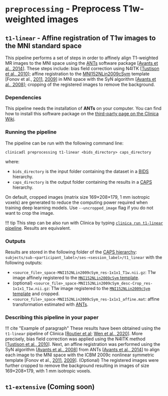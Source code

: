 # `preprocessing` - Preprocess T1w-weighted images

## `t1-linear` - Affine registration of T1w images to the MNI standard space

This pipeline performs a set of steps in order to affinely align T1-weighted MR images to the MNI space using the [ANTs](http://stnava.github.io/ANTs/) software package [[Avants et al., 2014](https://doi.org/10.3389/fninf.2014.00044)]. These steps include: bias field correction using N4ITK [[Tustison et al., 2010](https://doi.org/10.1109/TMI.2010.2046908)]; affine registration to the [MNI152NLin2009cSym](https://bids-specification.readthedocs.io/en/stable/99-appendices/08-coordinate-systems.html#template-based-coordinate-systems) template [Fonov et al., [2011](https://doi.org/10.1016/j.neuroimage.2010.07.033), [2009](https://doi.org/10.1016/S1053-8119(09)70884-5)] in MNI space with the SyN algorithm [[Avants et al., 2008](https://doi.org/10.1016/j.media.2007.06.004)]; cropping of the registered images to remove the background.

### Dependencies
This pipeline needs the installation of **ANTs** on your computer. You can find how to install this software package on the [third-party page on the Clinica Wiki](http://www.clinica.run/doc/Third-party).

### Running the pipeline
The pipeline can be run with the following command line:
```{.sourceCode .bash}
clinicadl preprocessing t1-linear <bids_directory> caps_directory
```
where:

- `bids_directory` is the input folder containing the dataset in a [BIDS](http://www.clinica.run/doc/BIDS) hierarchy.
- `caps_directory` is the output folder containing the results in a [CAPS](http://www.clinica.run/doc/CAPS/Introduction) hierarchy.

On default, cropped images (matrix size 169×208×179, 1 mm isotropic voxels) are generated to reduce the computing power required when training deep learning models. Use `--uncropped_image` flag if you do not want to crop the image.

!!! tip
    This step can be also run with Clinica by typing
    [`clinica run t1-linear` pipeline](http://www.clinica.run/doc/Pipelines/T1_Linear). 
    Results are equivalent.

### Outputs
Results are stored in the following folder of the [CAPS hierarchy](http://www.clinica.run/doc/CAPS/Specifications/#t1-linear-affine-registration-of-t1w-images-to-the-mni-standard-space): `subjects/sub-<participant_label>/ses-<session_label>/t1_linear` with the following outputs:

- `<source_file>_space-MNI152NLin2009cSym_res-1x1x1_T1w.nii.gz`: T1w image affinely registered to the [`MNI152NLin2009cSym` template](https://bids-specification.readthedocs.io/en/stable/99-appendices/08-coordinate-systems.html).
- (optional) `<source_file>_space-MNI152NLin2009cSym_desc-Crop_res-1x1x1_T1w.nii.gz`: T1w image registered to the [`MNI152NLin2009cSym` template](https://bids-specification.readthedocs.io/en/stable/99-appendices/08-coordinate-systems.html) and cropped.
- `<source_file>_space-MNI152NLin2009cSym_res-1x1x1_affine.mat`: affine transformation estimated with [ANTs](https://stnava.github.io/ANTs/).

### Describing this pipeline in your paper

!!! cite "Example of paragraph"
    These results have been obtained using the `t1-linear` pipeline of Clinica [[Routier et al](https://hal.inria.fr/hal-02308126/); [Wen et al., 2020](https://doi.org/10.1016/j.media.2020.101694)]. More precisely, bias field correction was applied using the N4ITK method [[Tustison et al., 2010](https://doi.org/10.1109/TMI.2010.2046908)]. Next, an affine registration was performed using the SyN algorithm [[Avants et al., 2008](https://doi.org/10.1016/j.media.2007.06.004)] from ANTs [[Avants et al., 2014](https://doi.org/10.3389/fninf.2014.00044)] to align each image to the MNI space with the ICBM 2009c nonlinear symmetric template  [Fonov et al., [2011](https://doi.org/10.1016/j.neuroimage.2010.07.033), [2009](https://doi.org/10.1016/S1053-8119(09)70884-5)]. (Optional) The registered images were further cropped to remove the background resulting in images of size 169×208×179, with 1 mm isotropic voxels.


## `t1-extensive` (Coming soon)
